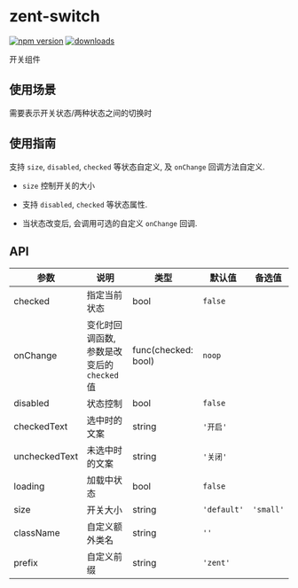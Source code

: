 # zent-switch

[![npm version](https://img.shields.io/npm/v/zent-switch.svg?style=flat)](https://www.npmjs.com/package/zent-switch) [![downloads](https://img.shields.io/npm/dt/zent-switch.svg)](https://www.npmjs.com/package/zent-switch)

开关组件

## 使用场景

需要表示开关状态/两种状态之间的切换时

## 使用指南

支持 `size`, `disabled`, `checked` 等状态自定义, 及 `onChange` 回调方法自定义.

-   `size` 控制开关的大小

-   支持 `disabled`, `checked` 等状态属性.

-   当状态改变后, 会调用可选的自定义 `onChange` 回调.

## API

| 参数            | 说明                           | 类型                  | 默认值         | 备选值       |
| ------------- | ---------------------------- | ------------------- | ----------- | --------- |
| checked       | 指定当前状态                       | bool                | `false`     |           |
| onChange      | 变化时回调函数, 参数是改变后的 `checked` 值 | func(checked: bool) | `noop`      |           |
| disabled      | 状态控制                         | bool                | `false`     |           |
| checkedText   | 选中时的文案                       | string              | `'开启'`      |           |
| uncheckedText | 未选中时的文案                      | string              | `'关闭'`      |           |
| loading       | 加载中状态                        | bool                | `false`     |           |
| size          | 开关大小                         | string              | `'default'` | `'small'` |
| className     | 自定义额外类名                      | string              | `''`        |           |
| prefix        | 自定义前缀                        | string              | `'zent'`    |           |

